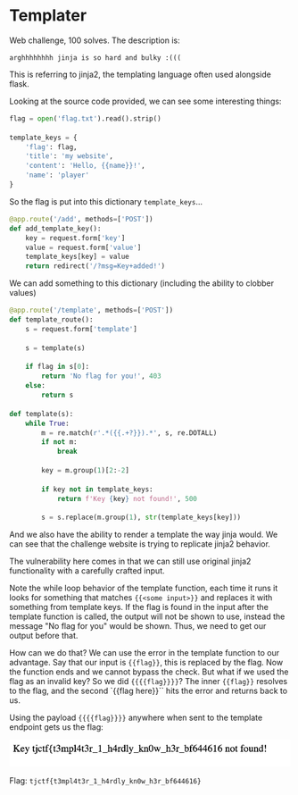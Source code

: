 # Templater

Web challenge, 100 solves. The description is:

```
arghhhhhhhh jinja is so hard and bulky :(((
```

This is referring to jinja2, the templating language often used alongside flask.

Looking at the source code provided, we can see some interesting things:

```py
flag = open('flag.txt').read().strip()

template_keys = {
    'flag': flag,
    'title': 'my website',
    'content': 'Hello, {{name}}!',
    'name': 'player'
}
```

So the flag is put into this dictionary `template_keys`...

```py
@app.route('/add', methods=['POST'])
def add_template_key():
    key = request.form['key']
    value = request.form['value']
    template_keys[key] = value
    return redirect('/?msg=Key+added!')
```

We can add something to this dictionary (including the ability to clobber values)

```py
@app.route('/template', methods=['POST'])
def template_route():
    s = request.form['template']
    
    s = template(s)

    if flag in s[0]:
        return 'No flag for you!', 403
    else:
        return s

def template(s):
    while True:
        m = re.match(r'.*({{.+?}}).*', s, re.DOTALL)
        if not m:
            break

        key = m.group(1)[2:-2]

        if key not in template_keys:
            return f'Key {key} not found!', 500

        s = s.replace(m.group(1), str(template_keys[key]))
```

And we also have the ability to render a template the way jinja would. We can see that the challenge website is trying to replicate jinja2 behavior.

The vulnerability here comes in that we can still use original jinja2 functionality with a carefully crafted input.

Note the while loop behavior of the template function, each time it runs it looks for something that matches `{{<some input>}}` and replaces it with something from template keys. If the flag is found in the input after the template function is called, the output will not be shown to use, instead the message "No flag for you" would be shown. Thus, we need to get our output before that.

How can we do that? We can use the error in the template function to our advantage. Say that our input is `{{flag}}`, this is replaced by the flag. Now the function ends and we cannot bypass the check. But what if we used the flag as an invalid key? So we did `{{{{flag}}}}`? The inner `{{flag}}` resolves to the flag, and the second `{{flag here}}`` hits the error and returns back to us.

Using the payload `{{{{flag}}}}` anywhere when sent to the template endpoint gets us the flag:

![](2024-05-19-21-53-45.png)

Flag: `tjctf{t3mpl4t3r_1_h4rdly_kn0w_h3r_bf644616}`

